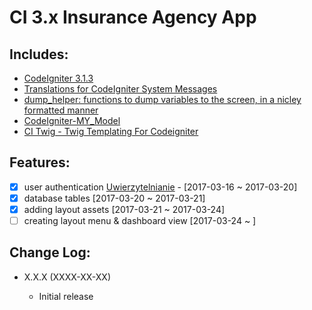 # CI 3.x Insurance Agency App

## Includes:

* [CodeIgniter 3.1.3](https://github.com/bcit-ci/CodeIgniter)
* [Translations for CodeIgniter System Messages](https://github.com/bcit-ci/codeigniter3-translations)
* [dump_helper: functions to dump variables to the screen, in a nicley formatted manner](https://gist.github.com/accentinteractive/3838495)
* [CodeIgniter-MY_Model](https://github.com/avenirer/CodeIgniter-MY_Model)
* [CI Twig - Twig Templating For Codeigniter](https://github.com/Vheissu/Ci-Twig)


## Features:

* [x] user authentication [Uwierzytelnianie](https://pl.wikipedia.org/wiki/Uwierzytelnianie) - [2017-03-16 ~ 2017-03-20]
* [x] database tables [2017-03-20 ~ 2017-03-21]
* [x] adding layout assets [2017-03-21 ~ 2017-03-24]
* [ ] creating layout menu & dashboard view [2017-03-24 ~ ]

## Change Log:

* X.X.X (XXXX-XX-XX)

  * Initial release